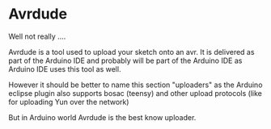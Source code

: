 Avrdude
==
Well not really ....

Avrdude is a tool used to upload your sketch onto an avr. It is delivered as part of the Arduino IDE and probably will be part of the Arduino IDE as Arduino IDE uses this tool as well.

However it should be better to name this section "uploaders" as the Arduino eclipse plugin also supports bosac (teensy) and other upload protocols (like for uploading Yun over the network)

But in Arduino world Avrdude is the best know uploader.

